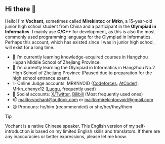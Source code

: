 ## Hi there 👋

Hello! I'm **Vochant**, sometimes called **Mirekintoc** or **Mrkn**, a 15-year-old junior high school student from China and a participant in the **Olympiad in Informatics**. I mainly use **C/C++** for development, as this is also the most commonly used programming language for the Olympiad in Informatics. Perhaps this account, which has existed since I was in junior high school, will exist for a long time.

- 🌱 I’m currently learning knowledge-acquired courses in Hangzhou Hupan Middle School of Zhejiang Province.
- 🥇 I’m currently learning the Olympiad in Informatics in Hangzhou No.2 High School of Zhejiang Province (Paused due to preparation for the high school entrance exam).
- ✨ Online Judge accounts: MRKNVOID ([Codeforces](https://codeforces.com/profile/MRKNVOID), [AtCoder](https://atcoder.jp/users/MRKNVOID)), Mrkn_chenyx12 ([Luogu](https://www.luogu.com/user/556000), frequently used)
- 📣 Social accounts: [X/Twitter](https://x.com/mirekintoc), [Bilibili](https://space.bilibili.com/660602059) (Most frequently used ones)
- 📫 <mailto:vochant@outlook.com> or <mailto:mirekintocvoid@gmail.com>
- 😄 Pronouns: he/him (recommended) or she/her/they/them

> [!TIP]
> Vochant is a native Chinese speaker. This English version of my self-introduction is based on my limited English skills and translators. If there are any inaccuracies or better expressions, please let me know.
